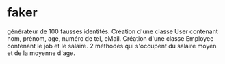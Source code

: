 # faker
générateur de 100 fausses identités. Création d'une classe User contenant nom, prénom, age, numéro de tel, eMail. Création d'une classe Employee contenant le job et le salaire. 2 méthodes qui s'occupent du salaire moyen et de la moyenne d'age.
